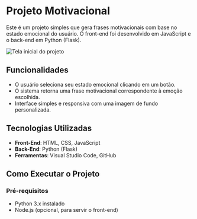 # Projeto Motivacional

Este é um projeto simples que gera frases motivacionais com base no estado emocional do usuário. O front-end foi desenvolvido em JavaScript e o back-end em Python (Flask).

![Tela inicial do projeto]('/frontend/img/inicial.jpg')

## Funcionalidades
- O usuário seleciona seu estado emocional clicando em um botão.
- O sistema retorna uma frase motivacional correspondente à emoção escolhida.
- Interface simples e responsiva com uma imagem de fundo personalizada.

## Tecnologias Utilizadas
- **Front-End**: HTML, CSS, JavaScript
- **Back-End**: Python (Flask)
- **Ferramentas**: Visual Studio Code, GitHub

## Como Executar o Projeto

### Pré-requisitos
- Python 3.x instalado
- Node.js (opcional, para servir o front-end)



